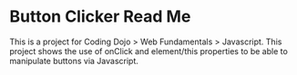 # Button Clicker Read Me

This is a project for Coding Dojo > Web Fundamentals > Javascript.
This project shows the use of onClick and element/this properties to be able to manipulate buttons via Javascript.